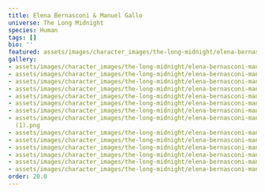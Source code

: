 ```yaml
---
title: Elena Bernasconi & Manuel Gallo
universe: The Long Midnight
species: Human
tags: []
bio: ''
featured: assets/images/character_images/the-long-midnight/elena-bernasconi-manuel-gallo/SheNeedsHimOnAMarriageLevel.webp
gallery:
- assets/images/character_images/the-long-midnight/elena-bernasconi-manuel-gallo/SheNeedsHimOnAMarriageLevel.webp
- assets/images/character_images/the-long-midnight/elena-bernasconi-manuel-gallo/nameless_guy_mirror.webp
- assets/images/character_images/the-long-midnight/elena-bernasconi-manuel-gallo/nameless_woman.webp
- assets/images/character_images/the-long-midnight/elena-bernasconi-manuel-gallo/areYouAlive.webp
- assets/images/character_images/the-long-midnight/elena-bernasconi-manuel-gallo/IwishIcouldSitNextToYou.webp
- assets/images/character_images/the-long-midnight/elena-bernasconi-manuel-gallo/IHadADream.webp
- assets/images/character_images/the-long-midnight/elena-bernasconi-manuel-gallo/1792300951837057469_2.webp
- assets/images/character_images/the-long-midnight/elena-bernasconi-manuel-gallo/IHadADream
  (1).png
- assets/images/character_images/the-long-midnight/elena-bernasconi-manuel-gallo/1808261017635639779_2.webp
- assets/images/character_images/the-long-midnight/elena-bernasconi-manuel-gallo/1820868060590621086_1.webp
- assets/images/character_images/the-long-midnight/elena-bernasconi-manuel-gallo/theWorldIfWeDontKiss.webp
- assets/images/character_images/the-long-midnight/elena-bernasconi-manuel-gallo/1782211709614039041_1.webp
- assets/images/character_images/the-long-midnight/elena-bernasconi-manuel-gallo/1782915217124433962_1.webp
- assets/images/character_images/the-long-midnight/elena-bernasconi-manuel-gallo/caughtlol.webp
order: 20.0
---
```




